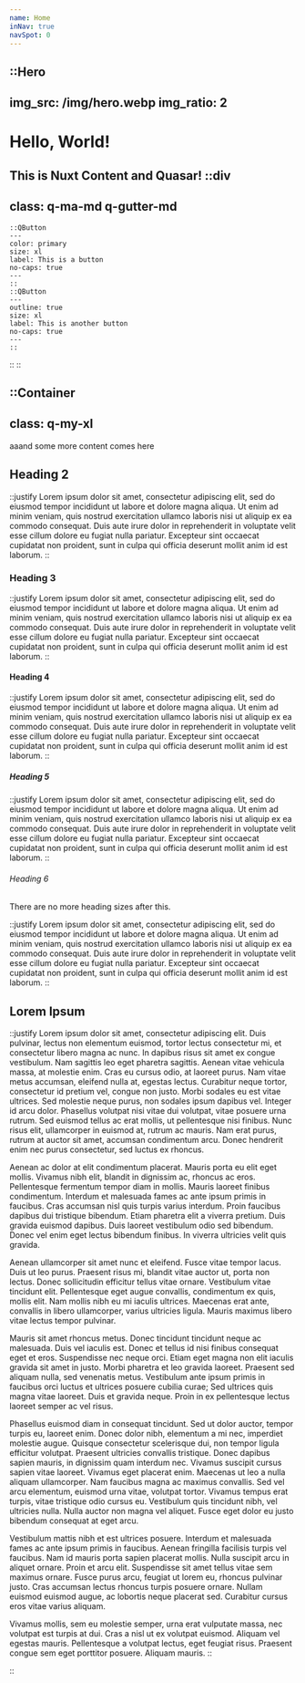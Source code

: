 ```yaml
---
name: Home
inNav: true
navSpot: 0
---
```


::Hero
---
img_src: /img/hero.webp
img_ratio: 2
---
  # Hello, World!
  This is Nuxt Content and Quasar!
  ::div
  ---
  class: q-ma-md q-gutter-md
  ---
    ::QButton
    ---
    color: primary
    size: xl
    label: This is a button
    no-caps: true
    ---
    ::
    ::QButton
    ---
    outline: true
    size: xl
    label: This is another button
    no-caps: true
    ---
    ::
  ::
::

::Container
---
class: q-my-xl
---
aaand some more content comes here

## Heading 2

::justify
Lorem ipsum dolor sit amet, consectetur adipiscing elit, sed do eiusmod tempor incididunt ut labore et dolore magna aliqua. Ut enim ad minim veniam, quis nostrud exercitation ullamco laboris nisi ut aliquip ex ea commodo consequat. Duis aute irure dolor in reprehenderit in voluptate velit esse cillum dolore eu fugiat nulla pariatur. Excepteur sint occaecat cupidatat non proident, sunt in culpa qui officia deserunt mollit anim id est laborum.
::

### Heading 3

::justify
Lorem ipsum dolor sit amet, consectetur adipiscing elit, sed do eiusmod tempor incididunt ut labore et dolore magna aliqua. Ut enim ad minim veniam, quis nostrud exercitation ullamco laboris nisi ut aliquip ex ea commodo consequat. Duis aute irure dolor in reprehenderit in voluptate velit esse cillum dolore eu fugiat nulla pariatur. Excepteur sint occaecat cupidatat non proident, sunt in culpa qui officia deserunt mollit anim id est laborum.
::

#### Heading 4

::justify
Lorem ipsum dolor sit amet, consectetur adipiscing elit, sed do eiusmod tempor incididunt ut labore et dolore magna aliqua. Ut enim ad minim veniam, quis nostrud exercitation ullamco laboris nisi ut aliquip ex ea commodo consequat. Duis aute irure dolor in reprehenderit in voluptate velit esse cillum dolore eu fugiat nulla pariatur. Excepteur sint occaecat cupidatat non proident, sunt in culpa qui officia deserunt mollit anim id est laborum.
::

##### Heading 5

::justify
Lorem ipsum dolor sit amet, consectetur adipiscing elit, sed do eiusmod tempor incididunt ut labore et dolore magna aliqua. Ut enim ad minim veniam, quis nostrud exercitation ullamco laboris nisi ut aliquip ex ea commodo consequat. Duis aute irure dolor in reprehenderit in voluptate velit esse cillum dolore eu fugiat nulla pariatur. Excepteur sint occaecat cupidatat non proident, sunt in culpa qui officia deserunt mollit anim id est laborum.
::

###### Heading 6

There are no more heading sizes after this.

::justify
Lorem ipsum dolor sit amet, consectetur adipiscing elit, sed do eiusmod tempor incididunt ut labore et dolore magna aliqua. Ut enim ad minim veniam, quis nostrud exercitation ullamco laboris nisi ut aliquip ex ea commodo consequat. Duis aute irure dolor in reprehenderit in voluptate velit esse cillum dolore eu fugiat nulla pariatur. Excepteur sint occaecat cupidatat non proident, sunt in culpa qui officia deserunt mollit anim id est laborum.
::

## Lorem Ipsum
::justify
Lorem ipsum dolor sit amet, consectetur adipiscing elit. Duis pulvinar, lectus non elementum euismod, tortor lectus consectetur mi, et consectetur libero magna ac nunc. In dapibus risus sit amet ex congue vestibulum. Nam sagittis leo eget pharetra sagittis. Aenean vitae vehicula massa, at molestie enim. Cras eu cursus odio, at laoreet purus. Nam vitae metus accumsan, eleifend nulla at, egestas lectus. Curabitur neque tortor, consectetur id pretium vel, congue non justo. Morbi sodales eu est vitae ultrices. Sed molestie neque purus, non sodales ipsum dapibus vel. Integer id arcu dolor. Phasellus volutpat nisi vitae dui volutpat, vitae posuere urna rutrum. Sed euismod tellus ac erat mollis, ut pellentesque nisi finibus. Nunc risus elit, ullamcorper in euismod at, rutrum ac mauris. Nam erat purus, rutrum at auctor sit amet, accumsan condimentum arcu. Donec hendrerit enim nec purus consectetur, sed luctus ex rhoncus.

Aenean ac dolor at elit condimentum placerat. Mauris porta eu elit eget mollis. Vivamus nibh elit, blandit in dignissim ac, rhoncus ac eros. Pellentesque fermentum tempor diam in mollis. Mauris laoreet finibus condimentum. Interdum et malesuada fames ac ante ipsum primis in faucibus. Cras accumsan nisl quis turpis varius interdum. Proin faucibus dapibus dui tristique bibendum. Etiam pharetra elit a viverra pretium. Duis gravida euismod dapibus. Duis laoreet vestibulum odio sed bibendum. Donec vel enim eget lectus bibendum finibus. In viverra ultricies velit quis gravida.

Aenean ullamcorper sit amet nunc et eleifend. Fusce vitae tempor lacus. Duis ut leo purus. Praesent risus mi, blandit vitae auctor ut, porta non lectus. Donec sollicitudin efficitur tellus vitae ornare. Vestibulum vitae tincidunt elit. Pellentesque eget augue convallis, condimentum ex quis, mollis elit. Nam mollis nibh eu mi iaculis ultrices. Maecenas erat ante, convallis in libero ullamcorper, varius ultricies ligula. Mauris maximus libero vitae lectus tempor pulvinar.

Mauris sit amet rhoncus metus. Donec tincidunt tincidunt neque ac malesuada. Duis vel iaculis est. Donec et tellus id nisi finibus consequat eget et eros. Suspendisse nec neque orci. Etiam eget magna non elit iaculis gravida sit amet in justo. Morbi pharetra et leo gravida laoreet. Praesent sed aliquam nulla, sed venenatis metus. Vestibulum ante ipsum primis in faucibus orci luctus et ultrices posuere cubilia curae; Sed ultrices quis magna vitae laoreet. Duis et gravida neque. Proin in ex pellentesque lectus laoreet semper ac vel risus.

Phasellus euismod diam in consequat tincidunt. Sed ut dolor auctor, tempor turpis eu, laoreet enim. Donec dolor nibh, elementum a mi nec, imperdiet molestie augue. Quisque consectetur scelerisque dui, non tempor ligula efficitur volutpat. Praesent ultricies convallis tristique. Donec dapibus sapien mauris, in dignissim quam interdum nec. Vivamus suscipit cursus sapien vitae laoreet. Vivamus eget placerat enim. Maecenas ut leo a nulla aliquam ullamcorper. Nam faucibus magna ac maximus convallis. Sed vel arcu elementum, euismod urna vitae, volutpat tortor. Vivamus tempus erat turpis, vitae tristique odio cursus eu. Vestibulum quis tincidunt nibh, vel ultricies nulla. Nulla auctor non magna vel aliquet. Fusce eget dolor eu justo bibendum consequat at eget arcu.

Vestibulum mattis nibh et est ultrices posuere. Interdum et malesuada fames ac ante ipsum primis in faucibus. Aenean fringilla facilisis turpis vel faucibus. Nam id mauris porta sapien placerat mollis. Nulla suscipit arcu in aliquet ornare. Proin et arcu elit. Suspendisse sit amet tellus vitae sem maximus ornare. Fusce purus arcu, feugiat ut lorem eu, rhoncus pulvinar justo. Cras accumsan lectus rhoncus turpis posuere ornare. Nullam euismod euismod augue, ac lobortis neque placerat sed. Curabitur cursus eros vitae varius aliquam.

Vivamus mollis, sem eu molestie semper, urna erat vulputate massa, nec volutpat est turpis at dui. Cras a nisl ut ex volutpat euismod. Aliquam vel egestas mauris. Pellentesque a volutpat lectus, eget feugiat risus. Praesent congue sem eget porttitor posuere. Aliquam mauris. 
::

::

